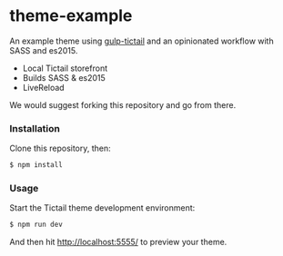 # theme-example

An example theme using [gulp-tictail](https://github.com/tictail/gulp-tictail) and an opinionated workflow with SASS and es2015.

* Local Tictail storefront
* Builds SASS & es2015
* LiveReload

We would suggest forking this repository and go from there.


### Installation

Clone this repository, then:

```bash
$ npm install
```


### Usage

Start the Tictail theme development environment:

```bash
$ npm run dev
```

And then hit [http://localhost:5555/](http://localhost:5555/) to preview your theme.

